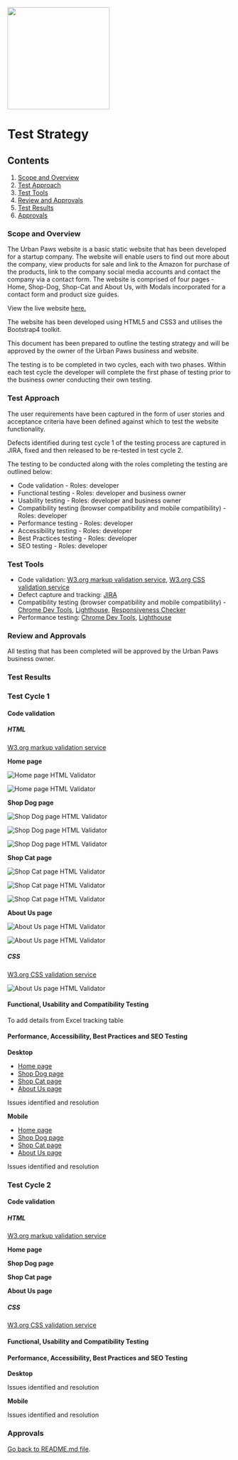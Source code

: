 [<img src="assets/images/urban-paws-transparent.png" width="230">](https://matty-el.github.io/urban-paws/)

# Test Strategy

## Contents

1.  [Scope and Overview](#scope-and-overview)
2.  [Test Approach](#test-approach)
3.  [Test Tools](#test-tools)
4.  [Review and Approvals](#review-and-approvals)
5.  [Test Results](#test-results)
6.  [Approvals](#approvals)

### Scope and Overview

The Urban Paws website is a basic static website that has been developed for a startup company. The website will enable users to find out more about the company, view products for sale and link to the Amazon for purchase of the products, link to the company social media accounts and contact the company via a contact form. The website is comprised of four pages - Home, Shop-Dog, Shop-Cat and About Us, with Modals incorporated for a contact form and product size guides.

View the live website [here.](https://matty-el.github.io/urban-paws/)

The website has been developed using HTML5 and CSS3 and utilises the Bootstrap4 toolkit.

This document has been prepared to outline the testing strategy and will be approved by the owner of the Urban Paws business and website.

The testing is to be completed in two cycles, each with two phases. Within each test cycle the developer will complete the first phase of testing prior to the business owner conducting their own testing.

### Test Approach

The user requirements have been captured in the form of user stories and acceptance criteria have been defined against which to test the website functionality.

Defects identified during test cycle 1 of the testing process are captured in JIRA, fixed and then released to be re-tested in test cycle 2.

The testing to be conducted along with the roles completing the testing are outlined below:

<!-- maybe include why each testing category has been included -->

- Code validation - Roles: developer
- Functional testing - Roles: developer and business owner
- Usability testing - Roles: developer and business owner
- Compatibility testing (browser compatibility and mobile compatibility) - Roles: developer
- Performance testing - Roles: developer
- Accessibility testing - Roles: developer
- Best Practices testing - Roles: developer
- SEO testing - Roles: developer

### Test Tools

- Code validation: [W3.org markup validation service](https://validator.w3.org/), [W3.org CSS validation service](https://jigsaw.w3.org/css-validator/)
- Defect capture and tracking: [JIRA](https:)
- Compatibility testing (browser compatibility and mobile compatibility) - [Chrome Dev Tools](https:), [Lighthouse](https:), [Responsiveness Checker](https:)
- Performance testing: [Chrome Dev Tools](https:), [Lighthouse](https:)

### Review and Approvals

All testing that has been completed will be approved by the Urban Paws business owner.

### Test Results

### Test Cycle 1

#### Code validation

##### HTML

[W3.org markup validation service](https://validator.w3.org/)

**Home page**

![Home page HTML Validator](readme-files/HTML_Validation_Home_Test_Cycle_1_1.png)

![Home page HTML Validator](readme-files/HTML_Validation_Home_Test_Cycle_1_2.png)

**Shop Dog page**

![Shop Dog page HTML Validator](readme-files/HTML_Validation_Shop_Dog_Test_Cycle_1_1.png)

![Shop Dog page HTML Validator](readme-files/HTML_Validation_Shop_Dog_Test_Cycle_1_2.png)

![Shop Dog page HTML Validator](readme-files/HTML_Validation_Shop_Dog_Test_Cycle_1_3.png)

**Shop Cat page**

![Shop Cat page HTML Validator](readme-files/HTML_Validation_Shop_Cat_Test_Cycle_1_1.png)

![Shop Cat page HTML Validator](readme-files/HTML_Validation_Shop_Cat_Test_Cycle_1_2.png)

![Shop Cat page HTML Validator](readme-files/HTML_Validation_Shop_Cat_Test_Cycle_1_3.png)

**About Us page**

![About Us page HTML Validator](readme-files/HTML_Validation_About_Test_Cycle_1_1.png)

![About Us page HTML Validator](readme-files/HTML_Validation_About_Test_Cycle_1_2.png)

##### CSS

[W3.org CSS validation service](https://jigsaw.w3.org/css-validator/)

![About Us page HTML Validator](readme-files/CSS-Validation_Test_Cycle_1.png)

#### Functional, Usability and Compatibility Testing

To add details from Excel tracking table

#### Performance, Accessibility, Best Practices and SEO Testing

**Desktop**


- [Home page](readme-files/desktop-index.html)
- [Shop Dog page](readme-files/desktop-shop-dog.html)
- [Shop Cat page](readme-files/desktop-shop-cat.html)
- [About Us page](readme-files/desktop-about.html)

Issues identified and resolution

**Mobile**

- [Home page](readme-files/mobile-index.html)
- [Shop Dog page](readme-files/mobile-shop-dog.html)
- [Shop Cat page](readme-files/mobile-shop-cat.html)
- [About Us page](readme-files/mobile-about.html)

Issues identified and resolution

### Test Cycle 2

#### Code validation

##### HTML

[W3.org markup validation service](https://validator.w3.org/)

**Home page**



**Shop Dog page**



**Shop Cat page**



**About Us page**


##### CSS

[W3.org CSS validation service](https://jigsaw.w3.org/css-validator/)



#### Functional, Usability and Compatibility Testing

#### Performance, Accessibility, Best Practices and SEO Testing

**Desktop**


Issues identified and resolution

**Mobile**


Issues identified and resolution

### Approvals


[Go back to README.md file](README.md).
